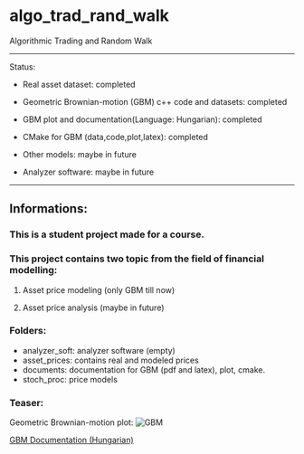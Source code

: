 # algo_trad_rand_walk
Algorithmic Trading and Random Walk

________________________________________________

Status:

- Real asset dataset: completed
- Geometric Brownian-motion (GBM) c++ code and datasets: completed
- GBM plot and documentation(Language: Hungarian): completed
- CMake for GBM (data,code,plot,latex): completed

- Other models: maybe in future
- Analyzer software: maybe in future
________________________________________________

## Informations:

### This is a student project made for a course.

### This project contains two topic from the field of financial modelling:

1. Asset price modeling (only GBM till now)

2. Asset price analysis (maybe in future)

### Folders:

- analyzer_soft: analyzer software (empty)
- asset_prices: contains real and modeled prices
- documents: documentation for GBM (pdf and latex), plot, cmake.
- stoch_proc: price models

### Teaser:

Geometric Brownian-motion plot:
![GBM](../master/documents/plot/GBM_data_plot/const_sigma.png)

[GBM Documentation (Hungarian)](../master/documents/gbm_doc/gbm_doc.pdf)
